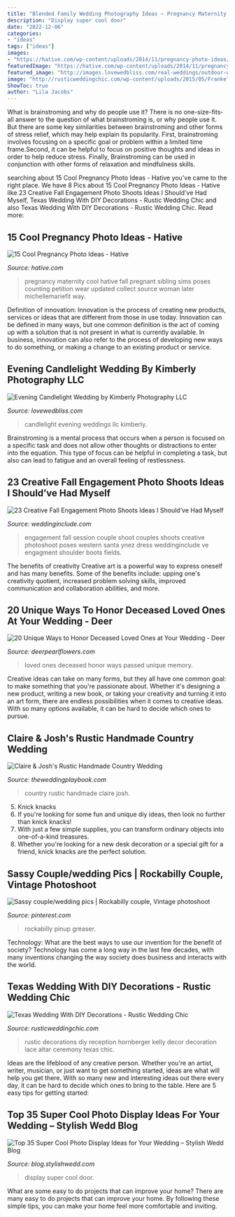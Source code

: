 ```yaml
---
title: "Blended Family Wedding Photography Ideas ~ Pregnancy Maternity Cool Hative Fall Pregnant Sibling Sims Poses Counting Petition Wear Updated Collect Source Woman Later Michellemariefit Way"
description: "Display super cool door"
date: "2022-12-06"
categories:
- "ideas"
tags: ["ideas"]
images:
- "https://hative.com/wp-content/uploads/2014/11/pregnancy-photo-ideas/7-cool-pregnancy-photo-ideas.jpg"
featuredImage: "https://hative.com/wp-content/uploads/2014/11/pregnancy-photo-ideas/7-cool-pregnancy-photo-ideas.jpg"
featured_image: "http://images.lovewedbliss.com/real-weddings/outdoor-weddings/evening-candlelight-wedding/candlelight-wedding-ideas.jpg"
image: "http://rusticweddingchic.com/wp-content/uploads/2015/05/Frankel_Clemence_Kelly_Hornberger_Photography_wedding1522_low.jpg"
ShowToc: true
author: "Lila Jacobs"
---
```



What is brainstroming and why do people use it?
There is no one-size-fits-all answer to the question of what brainstroming is, or why people use it. But there are some key similarities between brainstroming and other forms of stress relief, which may help explain its popularity. First, brainstroming involves focusing on a specific goal or problem within a limited time frame.Second, it can be helpful to focus on positive thoughts and ideas in order to help reduce stress. Finally, Brainstroming can be used in conjunction with other forms of relaxation and mindfulness skills.

	

		
searching about 15 Cool Pregnancy Photo Ideas - Hative you've came to the right place. We have 8 Pics about 15 Cool Pregnancy Photo Ideas - Hative like 23 Creative Fall Engagement Photo Shoots Ideas I Should’ve Had Myself, Texas Wedding With DIY Decorations - Rustic Wedding Chic and also Texas Wedding With DIY Decorations - Rustic Wedding Chic. Read more:
		
    
## 15 Cool Pregnancy Photo Ideas - Hative

<img loading=lazy src="https://hative.com/wp-content/uploads/2014/11/pregnancy-photo-ideas/7-cool-pregnancy-photo-ideas.jpg" onerror="this.onerror=null;this.src='https://tse2.mm.bing.net/th?id=OIP.4LD72bU6nJ_gEpIry0L_8wHaLH&amp;pid=15.1';" alt="15 Cool Pregnancy Photo Ideas - Hative">

_Source: hative.com_

>pregnancy maternity cool hative fall pregnant sibling sims poses counting petition wear updated collect source woman later michellemariefit way. 

	

Definition of innovation:
Innovation is the process of creating new products, services or ideas that are different from those in use today. Innovation can be defined in many ways, but one common definition is the act of coming up with a solution that is not present in what is currently available. In business, innovation can also refer to the process of developing new ways to do something, or making a change to an existing product or service.

    
## Evening Candlelight Wedding By Kimberly Photography LLC

<img loading=lazy src="http://images.lovewedbliss.com/real-weddings/outdoor-weddings/evening-candlelight-wedding/candlelight-wedding-ideas.jpg" onerror="this.onerror=null;this.src='https://tse3.mm.bing.net/th?id=OIP.3fOkEr7BU_pWJUQSaNoHhwHaLH&amp;pid=15.1';" alt="Evening Candlelight Wedding by Kimberly Photography LLC">

_Source: lovewedbliss.com_

>candlelight evening weddings llc kimberly. 

	

Brainstroming is a mental process that occurs when a person is focused on a specific task and does not allow other thoughts or distractions to enter into the equation. This type of focus can be helpful in completing a task, but also can lead to fatigue and an overall feeling of restlessness.

    
## 23 Creative Fall Engagement Photo Shoots Ideas I Should’ve Had Myself

<img loading=lazy src="https://www.weddinginclude.com/wp-content/uploads/2017/06/Fall-engagement-session-ideas.jpg" onerror="this.onerror=null;this.src='https://tse3.mm.bing.net/th?id=OIP.0Os6a7CYSnGGxLUeObGKhQHaKD&amp;pid=15.1';" alt="23 Creative Fall Engagement Photo Shoots Ideas I Should’ve Had Myself">

_Source: weddinginclude.com_

>engagement fall session couple shoot couples shoots creative photoshoot poses western santa ynez dress weddinginclude ve engagment shoulder boots fields. 

	

The benefits of creativity
Creative art is a powerful way to express oneself and has many benefits. Some of the benefits include: upping one's creativity quotient, increased problem solving skills, improved communication and collaboration abilities, and more.

    
## 20 Unique Ways To Honor Deceased Loved Ones At Your Wedding - Deer

<img loading=lazy src="https://www.deerpearlflowers.com/wp-content/uploads/2016/08/In-Memory-of-Idea-to-remember-loved-ones-that-have-passed.jpg" onerror="this.onerror=null;this.src='https://tse4.mm.bing.net/th?id=OIP.PhSwEtvWCzAPUpjLHNjWEAHaJ4&amp;pid=15.1';" alt="20 Unique Ways to Honor Deceased Loved Ones at Your Wedding - Deer">

_Source: deerpearlflowers.com_

>loved ones deceased honor ways passed unique memory. 

	

Creative ideas can take on many forms, but they all have one common goal: to make something that you're passionate about. Whether it's designing a new product, writing a new book, or taking your creativity and turning it into an art form, there are endless possibilities when it comes to creative ideas. With so many options available, it can be hard to decide which ones to pursue.

    
## Claire &amp; Josh&#039;s Rustic Handmade Country Wedding

<img loading=lazy src="http://theweddingplaybook.com/wp-content/uploads/Rustic-Handmade-Country-Wedding-Family-2.jpg" onerror="this.onerror=null;this.src='https://tse3.mm.bing.net/th?id=OIP.2ThaVtpc98x8iLRk8u8_-wHaLH&amp;pid=15.1';" alt="Claire &amp; Josh&#039;s Rustic Handmade Country Wedding">

_Source: theweddingplaybook.com_

>country rustic handmade claire josh. 

	

5. Knick knacks
1. If you're looking for some fun and unique diy ideas, then look no further than knick knacks!
2. With just a few simple supplies, you can transform ordinary objects into one-of-a-kind treasures.
3. Whether you're looking for a new desk decoration or a special gift for a friend, knick knacks are the perfect solution.

    
## Sassy Couple/wedding Pics | Rockabilly Couple, Vintage Photoshoot

<img loading=lazy src="https://i.pinimg.com/736x/ac/b6/2c/acb62cc9b30e6300d5f72fc9f874ecfe--rockabilly-family-photos-rockabilly-couple-photography.jpg" onerror="this.onerror=null;this.src='https://tse2.mm.bing.net/th?id=OIP.5i_ik5ang-56BokZ3h3cKQHaLH&amp;pid=15.1';" alt="Sassy couple/wedding pics | Rockabilly couple, Vintage photoshoot">

_Source: pinterest.com_

>rockabilly pinup greaser. 

	

Technology: What are the best ways to use our invention for the benefit of society?
Technology has come a long way in the last few decades, with many inventions changing the way society does business and interacts with the world.

    
## Texas Wedding With DIY Decorations - Rustic Wedding Chic

<img loading=lazy src="http://rusticweddingchic.com/wp-content/uploads/2015/05/Frankel_Clemence_Kelly_Hornberger_Photography_wedding1522_low.jpg" onerror="this.onerror=null;this.src='https://tse4.mm.bing.net/th?id=OIP.UqGjLcxTMTPFfCGqcXPrYAHaLH&amp;pid=15.1';" alt="Texas Wedding With DIY Decorations - Rustic Wedding Chic">

_Source: rusticweddingchic.com_

>rustic decorations diy reception hornberger kelly decor decoration lace altar ceremony texas chic. 

	

Ideas are the lifeblood of any creative person. Whether you're an artist, writer, musician, or just want to get something started, ideas are what will help you get there. With so many new and interesting ideas out there every day, it can be hard to decide which ones to bring to the table. Here are 5 easy tips for getting started: 

    
## Top 35 Super Cool Photo Display Ideas For Your Wedding – Stylish Wedd Blog

<img loading=lazy src="http://blog.stylishwedd.com/wp-content/uploads/2017/01/Country-Chic-Wedding-Photo-Display-Ideas-for-Your-Wedding-Decorations.jpg" onerror="this.onerror=null;this.src='https://tse3.mm.bing.net/th?id=OIP.YpcnzZUAttc7NCM7iHRkNwHaKW&amp;pid=15.1';" alt="Top 35 Super Cool Photo Display Ideas for Your Wedding – Stylish Wedd Blog">

_Source: blog.stylishwedd.com_

>display super cool door. 

	

What are some easy to do projects that can improve your home?
There are many easy to do projects that can improve your home. By following these simple tips, you can make your home feel more comfortable and inviting.

